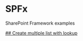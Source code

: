 # SPFx
SharePoint Framework examples

[## Create multiple list with lookup](./multiple-lists-spfx/readme.md)

